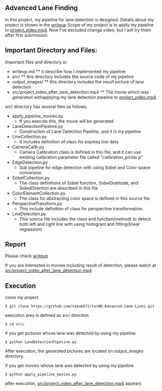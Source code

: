 ## Advanced Lane Finding

In this project, my pipeline for lane detection is designed. Details about my project is shown in the [writeup](https://github.com/takam5f2/CarND-Advanced-Lane-Lines/blob/master/writeup.md) Scope of my project is to apply my pipeline to [project_video.mp4](./project_video.mp4). Now I've excluded change video, but I will try them after first submission.

Important Directory and Files:
---
Important files and directory is:

* writeup.md
** it describe how I implemented my pipeline
* src/
** this directory includes the source code of my pipeline
* output_images/
** this directory includes the result picture of lane detection
* src/project_video_after_lane_detection.mp4
** The movie which was generated withapplying my lane detection pipeline to [project_video.mp4](./project_video.mp4).


src/ directory has several files as follows.

* apply_pipeline_movies.py
  * If you execute this, the movie will be generated
* LaneDetectionPipeline.py
  * Construction of Lane Detection Pipeline, and it is my pipeline
* LineCollection.py
  * It includes definition of class for express line data
* CameraCalib.py
  * Camera Calibration class is defined in this file, and it can use existing calibration parameter file called "calibration_pickle.p"
* EdgeDetection.py
  * Sub pipeline for edge detection with using Sobel and Color space conversion
* SobelCollection.py
  * The class definitions of Sobel function, SobelGratitude, and SobelDirection are described in this file
* ColorElementCollection.py
  * The class for abstracting color space is defined in this source file
* PerspectiveTransform.py
  * This include definition of class for perspective transformation.
* LineDetection.py
  * This source file includes the class and function(method) to detect both left and right line with using histogram and fitting(linear regression)

Report
---

Please check [writeup](https://github.com/takam5f2/CarND-Advanced-Lane-Lines/blob/master/writeup.md)

If you are interested in movies including result of detection, please watch at [src/project_video_after_lane_detection.mp4](./src/project_video_after_lane_detection.mp4)


Execution
---
clone my project

`$ git clone https://github.com/takam5f2/CarND-Advanced-Lane-Lines.git`

execution area is defined as src/ direction

`$ cd src/`

if you get pictures whose lane was detected by using my pipeline

`$ python LaneDetectionPipeline.py`

After execution, the generated pictures are located on output_images directory.

if you get movies whose lane was detected by using my pipeline

`$ python apply_pipeline_movies.py`

after execution, [src/project_video_after_lane_detection.mp4](./src/project_video_after_lane_detection.mp4) appears